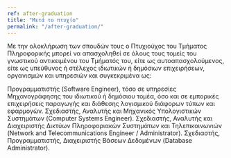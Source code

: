 ```yaml
---
ref: after-graduation
title: "Μετά το πτυχίο"
permalink: "/after-graduation/"
---
```


Mε την ολοκλήρωση των σπουδών τους ο Πτυχιούχος του Τμήματος Πληροφορικής μπορεί να απασχοληθεί σε όλους τους τομείς του γνωστικού αντικειμένου του Τμήματός του, είτε ως αυτοαπασχολούμενος, είτε ως υπεύθυνος ή στέλεχος ιδιωτικών ή δημόσιων επιχειρήσεων, oργανισμών και υπηρεσιών και συγκεκριμένα ως:

Προγραμματιστής (Software Engineer), τόσο σε υπηρεσίες Μηχανογράφησης του ιδιωτικού ή δημόσιου τομέα, όσο και σε εμπορικές επιχειρήσεις παραγωγής και διάθεσης λογισμικού διάφορων τύπων και εφαρμογών.
Σχεδιαστής, Αναλυτής και Μηχανικός Υπολογιστικών Συστημάτων (Computer Systems Engineer).
Σχεδιαστής, Αναλυτής και Διαχειριστής Δικτύων Πληροφοριακών Συστημάτων και Τηλεπικοινωνιών (Network and Telecommunications Engineer / Administrator).
Σχεδιαστής, Προγραμματιστής, Διαχειριστής Βάσεων Δεδομένων (Database Administrator).
